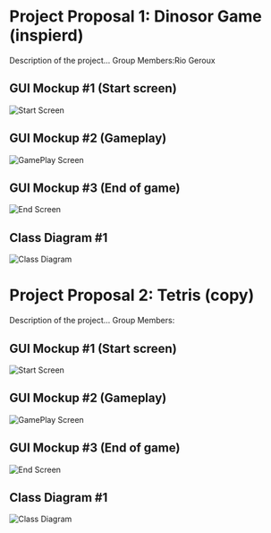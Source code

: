 # Project Proposal 1: Dinosor Game (inspierd)
Description of the project...
Group Members:Rio Geroux

## GUI Mockup #1 (Start screen)
![Start Screen]()

## GUI Mockup #2 (Gameplay)
![GamePlay Screen]()

## GUI Mockup #3 (End of game)
![End Screen]()

## Class Diagram #1
![Class Diagram]()

# Project Proposal 2: Tetris (copy)
Description of the project...
Group Members:

## GUI Mockup #1 (Start screen)
![Start Screen](![IMG_1452](https://user-images.githubusercontent.com/102073178/163071711-ed1e30af-69d1-474f-814e-e48a3100495b.JPG)
)

## GUI Mockup #2 (Gameplay)
![GamePlay Screen]()

## GUI Mockup #3 (End of game)
![End Screen]()

## Class Diagram #1
![Class Diagram]()
